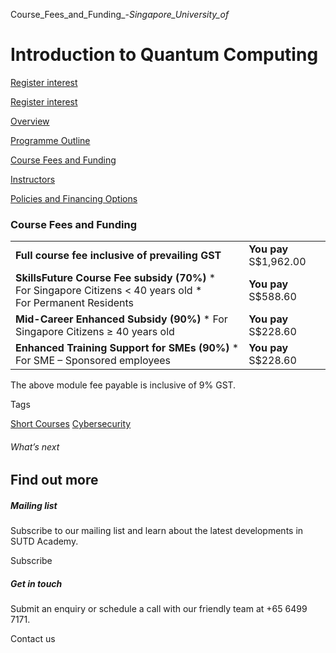Course_Fees_and_Funding_-_Singapore_University_of_



Introduction to Quantum Computing
=================================

[Register interest](/admissions/academy/short-courses/short-courses-register-your-interest/?coursename=introduction-to-quantum-computing)

[Register interest](/admissions/academy/short-courses/short-courses-register-your-interest/?coursename=introduction-to-quantum-computing)

[Overview](/course/introduction-to-quantum-computing/#tabs)

[Programme Outline](/course/introduction-to-quantum-computing/programme-outline/#tabs)

[Course Fees and Funding](/course/introduction-to-quantum-computing/course-fees-and-funding/#tabs)

[Instructors](/course/introduction-to-quantum-computing/instructors/#tabs)

[Policies and Financing Options](/course/introduction-to-quantum-computing/policies-and-financing-options/#tabs)

### Course Fees and Funding

|  |  |
| --- | --- |
| **Full course fee inclusive of prevailing GST** | **You pay**  S$1,962.00 |
| **SkillsFuture Course Fee subsidy (70%)**  * For Singapore Citizens < 40 years old * For Permanent Residents | **You pay**  S$588.60 |
| **Mid-Career Enhanced Subsidy (90%)**  * For Singapore Citizens ≥ 40 years old | **You pay**  S$228.60 |
| **Enhanced Training Support for SMEs (90%)**  * For SME – Sponsored employees | **You pay**  S$228.60 |

The above module fee payable is inclusive of 9% GST.

Tags

[Short Courses](/admissions/academy/courses-and-modules/?academy-type-course=780)
[Cybersecurity](/admissions/academy/courses-and-modules/?discipline=787)

###### What’s next

Find out more
-------------

##### Mailing list

Subscribe to our mailing list and learn about the latest developments in SUTD Academy.

Subscribe

##### Get in touch

Submit an enquiry or schedule a call with our friendly team at +65 6499 7171.

Contact us

